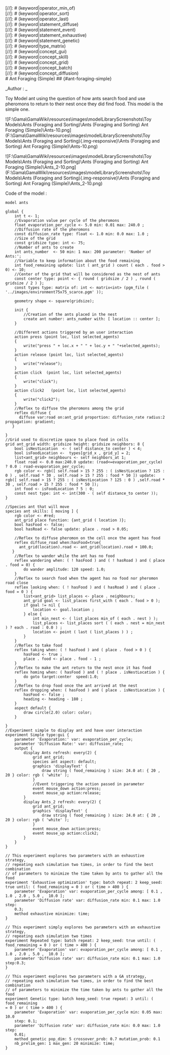 [//]: # (keyword|operator_round)
<div class='gama-keyword-style' id ='287_0_461_operator-round'></div>
[//]: # (keyword|operator_min_of)
<div class='gama-keyword-style' id ='287_1_393_operator-min-of'></div>
[//]: # (keyword|operator_sort)
<div class='gama-keyword-style' id ='287_2_488_operator-sort'></div>
[//]: # (keyword|operator_last)
<div class='gama-keyword-style' id ='287_3_368_operator-last'></div>
[//]: # (keyword|statement_diffuse)
<div class='gama-keyword-style' id ='287_4_580_statement-diffuse'></div>
[//]: # (keyword|statement_event)
<div class='gama-keyword-style' id ='287_5_590_statement-event'></div>
[//]: # (keyword|statement_exhaustive)
<div class='gama-keyword-style' id ='287_6_591_statement-exhaustive'></div>
[//]: # (keyword|statement_genetic)
<div class='gama-keyword-style' id ='287_7_596_statement-genetic'></div>
[//]: # (keyword|type_matrix)
<div class='gama-keyword-style' id ='287_8_1556_type-matrix'></div>
[//]: # (keyword|concept_gui)
<div class='gama-keyword-style' id ='287_9_52_concept-gui'></div>
[//]: # (keyword|concept_skill)
<div class='gama-keyword-style' id ='287_10_101_concept-skill'></div>
[//]: # (keyword|concept_grid)
<div class='gama-keyword-style' id ='287_11_51_concept-grid'></div>
[//]: # (keyword|concept_batch)
<div class='gama-keyword-style' id ='287_12_12_concept-batch'></div>
[//]: # (keyword|concept_diffusion)
<div class='gama-keyword-style' id ='287_13_1602_concept-diffusion'></div>
# Ant Foraging (Simple) ## {#ant-foraging-simple}


_Author : _

Toy Model ant using the question of how ants search food and use pheromons to return to their nest once they did find food. This model is the simple one.


![F:\Gama\GamaWiki\resources\images\modelLibraryScreenshots\Toy Models\Ants (Foraging and Sorting)\Ants (Foraging and Sorting) Ant Foraging (Simple)\Ants-10.png](F:\Gama\GamaWiki\resources\images\modelLibraryScreenshots\Toy Models\Ants (Foraging and Sorting){.img-responsive}\Ants (Foraging and Sorting) Ant Foraging (Simple)\Ants-10.png)

![F:\Gama\GamaWiki\resources\images\modelLibraryScreenshots\Toy Models\Ants (Foraging and Sorting)\Ants (Foraging and Sorting) Ant Foraging (Simple)\Ants_2-10.png](F:\Gama\GamaWiki\resources\images\modelLibraryScreenshots\Toy Models\Ants (Foraging and Sorting){.img-responsive}\Ants (Foraging and Sorting) Ant Foraging (Simple)\Ants_2-10.png)

Code of the model : 

```
model ants

global {
	int t <- 1;
	//Evaporation value per cycle of the pheromons
	float evaporation_per_cycle <- 5.0 min: 0.01 max: 240.0 ;
	//Diffusion rate of the pheromons
	const diffusion_rate type: float <- 1.0 min: 0.0 max: 1.0 ;
	//Size of the grid
	const gridsize type: int <- 75; 
	//Number of ants to create
	int ants_number  <- 50 min: 1 max: 200 parameter: 'Number of Ants:';
	//Variable to keep information about the food remaining
	int food_remaining update: list ( ant_grid ) count ( each . food > 0) <- 10;
	//Center of the grid that will be considered as the nest of ants
	const center type: point <- { round ( gridsize / 2 ) , round ( gridsize / 2 ) };
	const types type: matrix of: int <- matrix<int> (pgm_file ( '../images/environment75x75_scarce.pgm' )); 
	
	geometry shape <- square(gridsize);
	
	init {
		//Creation of the ants placed in the nest
		create ant number: ants_number with: [ location :: center ];
	} 
	
	//Different actions triggered by an user interaction
	action press (point loc, list selected_agents)
	{
		write("press " + loc.x + " " + loc.y + " "+selected_agents);
	}
	action release (point loc, list selected_agents)
	{
		write("release");
	}
	action click  (point loc, list selected_agents)
	{
		write("click");
	}
	action click2   (point loc, list selected_agents)
	{
		write("click2");
	}
	//Reflex to diffuse the pheromons among the grid
	reflex diffuse {
      diffuse var:road on:ant_grid proportion: diffusion_rate radius:2 propagation: gradient;
   }

} 
//Grid used to discretize space to place food in cells
grid ant_grid width: gridsize height: gridsize neighbors: 8 {
	bool isNestLocation  <- ( self distance_to center ) < 4;
	bool isFoodLocation <-  types[grid_x , grid_y] = 2;       
	list<ant_grid> neighbours <- self neighbors_at 1;  
	float road <- 0.0 max:240.0 update: (road<=evaporation_per_cycle) ? 0.0 : road-evaporation_per_cycle;
	rgb color <- rgb([ self.road > 15 ? 255 : ( isNestLocation ? 125 : 0 ) , self.road * 30 , self.road > 15 ? 255 : food * 50 ]) update: rgb([ self.road > 15 ? 255 : ( isNestLocation ? 125 : 0 ) ,self.road * 30 , self.road > 15 ? 255 : food * 50 ]); 
	int food <- isFoodLocation ? 5 : 0; 
	const nest type: int <- int(300 - ( self distance_to center ));
}

//Species ant that will move
species ant skills: [ moving ] {     
	rgb color <- #red;
	ant_grid place function: {ant_grid ( location )};
	bool hasFood <- false; 
	bool hasRoad <- false update: place . road > 0.05;
	
	//Reflex to diffuse pheromon on the cell once the agent has food
	reflex diffuse_road when:hasFood=true{
      ant_grid(location).road <- ant_grid(location).road + 100.0;
   }
	//Reflex to wander while the ant has no food
	reflex wandering when: ( ! hasFood ) and ( ! hasRoad ) and ( place . food = 0) {
		do wander amplitude: 120 speed: 1.0;
	}
	//Reflex to search food when the agent has no food nor pheromon road close
	reflex looking when: ( ! hasFood ) and ( hasRoad ) and ( place . food = 0 ) { 
		list<ant_grid> list_places <- place . neighbours;
		ant_grid goal <- list_places first_with ( each . food > 0 );
		if goal != nil {
			location <- goal.location ; 
		} else {
			int min_nest <- ( list_places min_of ( each . nest ) );
			list_places <- list_places sort ( ( each . nest = min_nest ) ? each . road : 0.0 ) ;
			location <- point ( last ( list_places ) ) ;
		}
	}
	//Reflex to take food
	reflex taking when: ( ! hasFood ) and ( place . food > 0 ) { 
		hasFood <- true ;
		place . food <- place . food - 1 ;
	}
	//Reflex to make the ant return to the nest once it has food
	reflex homing when: ( hasFood ) and ( ! place . isNestLocation ) {
		do goto target:center  speed:1.0;
	}
	//Reflex to drop food once the ant arrived at the nest
	reflex dropping when: ( hasFood ) and ( place . isNestLocation ) {
		hasFood <- false ;
		heading <- heading - 180 ;
	}
	aspect default {
		draw circle(2.0) color: color;
	}
	
}
//Experiment simple to display ant and have user interaction
experiment Simple type:gui {
	parameter 'Evaporation:' var: evaporation_per_cycle;
	parameter 'Diffusion Rate:' var: diffusion_rate;
	output { 
		display Ants refresh: every(2) { 
			grid ant_grid;
			species ant aspect: default;
			graphics 'displayText' {
				draw string ( food_remaining ) size: 24.0 at: { 20 , 20 } color: rgb ( 'white' );
			}
			//Event triggering the action passed in parameter
			event mouse_down action:press;
			event mouse_up action:release;
		}  
		display Ants_2 refresh: every(2) { 
			grid ant_grid;
			graphics 'displayText' {
				draw string ( food_remaining ) size: 24.0 at: { 20 , 20 } color: rgb ( 'white' );
			}
			event mouse_down action:press;
			event mouse_up action:click2;
		}  
	}
}

// This experiment explores two parameters with an exhaustive strategy, 
// repeating each simulation two times, in order to find the best combination 
// of parameters to minimize the time taken by ants to gather all the food
experiment 'Exhaustive optimization' type: batch repeat: 2 keep_seed: true until: ( food_remaining = 0 ) or ( time > 400 ) {
	parameter 'Evaporation' var: evaporation_per_cycle among: [ 0.1 , 1.0 , 2.0 , 5.0 ,  10.0 ];
	parameter 'Diffusion rate' var: diffusion_rate min: 0.1 max: 1.0 step:
	0.3;
	method exhaustive minimize: time;
}

// This experiment simply explores two parameters with an exhaustive strategy, 
// repeating each simulation two times
experiment Repeated type: batch repeat: 2 keep_seed: true until: (
food_remaining = 0 ) or ( time > 400 ) {
	parameter 'Evaporation' var: evaporation_per_cycle among: [ 0.1 , 1.0 , 2.0 , 5.0 ,  10.0 ];
	parameter 'Diffusion rate' var: diffusion_rate min: 0.1 max: 1.0 step:0.3;
}

// This experiment explores two parameters with a GA strategy, 
// repeating each simulation two times, in order to find the best combination 
// of parameters to minimize the time taken by ants to gather all the food 
experiment Genetic type: batch keep_seed: true repeat: 3 until: ( food_remaining
= 0 ) or ( time > 400 ) {
	parameter 'Evaporation' var: evaporation_per_cycle min: 0.05 max: 10.0
	step: 0.1;
	parameter 'Diffusion rate' var: diffusion_rate min: 0.0 max: 1.0 step:
	0.01;
	method genetic pop_dim: 5 crossover_prob: 0.7 mutation_prob: 0.1
	nb_prelim_gen: 1 max_gen: 20 minimize: time;
}
```